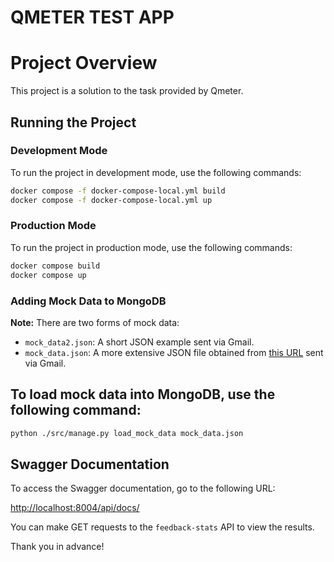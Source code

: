 # QMETER TEST APP

# Project Overview

This project is a solution to the task provided by Qmeter.

## Running the Project

### Development Mode
To run the project in development mode, use the following commands:

```bash
docker compose -f docker-compose-local.yml build
docker compose -f docker-compose-local.yml up
```

### Production Mode
To run the project in production mode, use the following commands:

```bash
docker compose build
docker compose up
```

### Adding Mock Data to MongoDB

**Note:** There are two forms of mock data:

- `mock_data2.json`: A short JSON example sent via Gmail.
- `mock_data.json`: A more extensive JSON file obtained from [this URL](https://qmeter-fb-dev.s3.amazonaws.com/media/feedback.json) sent via Gmail.

## To load mock data into MongoDB, use the following command:

```bash
python ./src/manage.py load_mock_data mock_data.json
```

## Swagger Documentation

To access the Swagger documentation, go to the following URL:

[http://localhost:8004/api/docs/](http://localhost:8004/api/docs/)

You can make GET requests to the `feedback-stats` API to view the results.

Thank you in advance!